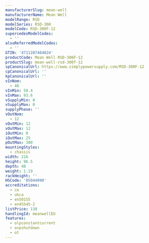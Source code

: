 ```yaml
---
manufacturerSlug: mean-well
manufacturerName: Mean Well
modelRange: RSD
modelSeries: RSD-300
modelCode: RSD-300F-12
supercedesModelCodes:
  - ''
alsoReferredModelCodes:
  - ''
GTIN: '4711287464824'
productCode: Mean Well RSD-300F-12
productSlug: mean-well-rsd-300f-12
spCanonicalUrl: https://www.simplypowersupply.com/RSD-300F-12
cpCanonicalUrl: ''
kpCanonicalUrl: ''
vInNom:
  - 48
vInMin: 50.4
vInMax: 93.6
vSupplyMin: 0
vSupplyMax: 0
supplyPhase: ''
vOutNom:
  - 12
vOutMin: 12
vOutMax: 12
iOutMin: 0
iOutMax: 25
pOutMax: 300
mountingStyles:
  - chassis
width: 216
height: 96.5
depth: 40
weight: 1.19
rackHeight: ''
HSCode: '85044090'
accreditations:
  - ce
  - ukca
  - en50155
  - en45545-2
listPrice: 138
handlingId: meanwellEU
features:
  - olpconstantcurrent
  - ovpshutdown
  - ot
---
```

